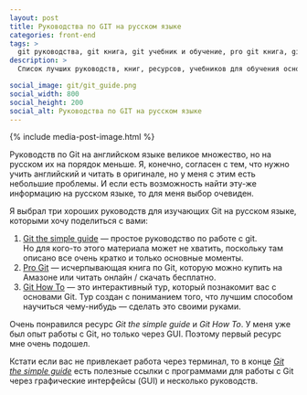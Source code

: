 ```yaml
---
layout: post
title: Руководства по GIT на русском языке
categories: front-end
tags: >
  git руководства, git книга, git учебник и обучение, pro git книга, git ресурсы
description: >
  Список лучших руководств, книг, ресурсов, учебников для обучения основам GIT на русском языке.

social_image: git/git_guide.png
social_width: 800
social_height: 200
social_alt: Руководства по GIT на русском языке
---
```


{% include media-post-image.html %}

Руководств по Git на английском языке великое множество, но на русском их на порядок меньше. Я, конечно, согласен с тем, что нужно учить английский и читать в оригинале, но у меня с этим есть небольшие проблемы. И если есть возможность найти эту-же информацию на русском языке, то для меня выбор очевиден.

Я выбрал три хороших руководств для изучающих Git на русском языке, которыми хочу поделиться с вами:

1. <a href="http://rogerdudler.github.io/git-guide/index.ru.html">Git the simple guide</a> — простое руководство по работе с git. <br> Но для кого-то этого материала может не хватить, поскольку там описано все очень кратко и только основные моменты.
1. <a href="https://git-scm.com/book/ru/v1">Pro Git</a> — исчерпывающая книга по Git, которую можно купить на Амазоне или читать онлайн / скачать бесплатно.
1. <a href="https://githowto.com/ru">Git How To</a> — это интерактивный тур, который познакомит вас с основами Git. Тур создан с пониманием того, что лучшим способом научиться чему-нибудь — сделать это своими руками.

Очень понравился ресурс _Git the simple guide_ и _Git How To_. У меня уже был опыт работы с Git, но только через GUI. Поэтому первый ресурс мне очень подошел.

Кстати если вас не привлекает работа через терминал, то в конце <a href="http://rogerdudler.github.io/git-guide/index.ru.html">_Git the simple guide_</a> есть полезные ссылки с программами для работы c Git через графические интерфейсы (GUI) и несколько руководств.
